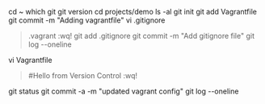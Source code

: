 cd ~
which git
git version
cd projects/demo
ls -al
git init
git add Vagrantfile
git commit -m "Adding vagrantfile"
vi .gitignore
>.vagrant
>:wq!
git add .gitignore
git commit -m "Add gitignore file"
git log --oneline

vi Vagrantfile
>#Hello from Version Control
>:wq!

git status
git commit -a -m "updated vagrant config"
git log --oneline


